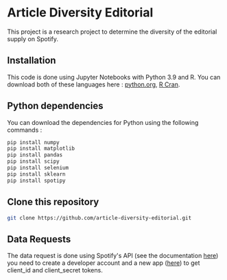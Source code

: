 # Article Diversity Editorial

This project is a research project to determine the diversity of the editorial supply on Spotify.

## Installation

This code is done using Jupyter Notebooks with Python 3.9 and R. You can download both of these languages here : [python.org](https://www.python.org/downloads/release/python-3919/), [R Cran](https://cran.r-project.org/).

## Python dependencies

You can download the dependencies for Python using the following commands :

```bash
pip install numpy
pip install matplotlib
pip install pandas
pip install scipy
pip install selenium
pip install sklearn
pip install spotipy
```

## Clone this repository

```bash
git clone https://github.com/article-diversity-editorial.git
```

## Data Requests

The data request is done using Spotify's API (see the documentation [here](https://developer.spotify.com/documentation/web-api)) you need to create a developer account and a new app ([here](https://developer.spotify.com/dashboard)) to get client_id and client_secret tokens.

